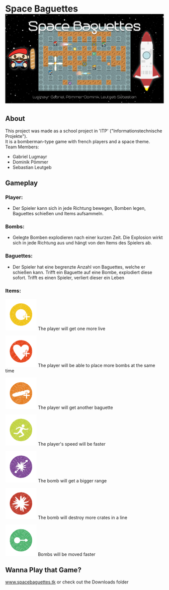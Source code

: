 # Space Baguettes <img src="https://github.com/dominik-pm/SpaceBaguettes/blob/master/Project/Assets/Artwork/SplashArt2.png" alt="SpaceBaguettes Splash Screen">

## About
This project was made as a school project in 'ITP' ("Informationstechnische Projekte"). <br/>
It is a bomberman-type game with french players and a space theme.<br/>
Team Members:
- Gabriel Lugmayr
- Dominik Pömmer
- Sebastian Leutgeb

## Gameplay
### Player:
- Der Spieler kann sich in jede Richtung bewegen, Bomben legen, Baguettes schießen und Items aufsammeln.

### Bombs:
- Gelegte Bomben explodieren nach einer kurzen Zeit. Die Explosion wirkt sich in jede Richtung aus und hängt von den Items des Spielers ab.

### Baguettes:
- Der Spieler hat eine begrenzte Anzahl von Baguettes, welche er schießen kann. Trifft ein Baguette auf eine Bombe, explodiert diese sofort. Trifft es einen Spieler, verliert dieser ein Leben

### Items:
<img src="https://github.com/dominik-pm/SpaceBaguettes/blob/master/Project/Assets/Game/Items/MoreBombs.png" alt="MoreBombs" width="100"/> The player will get one more live

<img src="https://github.com/dominik-pm/SpaceBaguettes/blob/master/Project/Assets/Game/Items/ExtraLive.png" alt="ExtraLive" width="100"/> The player will be able to place more bombs at the same time

<img src="https://github.com/dominik-pm/SpaceBaguettes/blob/master/Project/Assets/Game/Items/Baguettes.png" alt="MoreBaguettes" width="100"/> The player will get another baguette

<img src="https://github.com/dominik-pm/SpaceBaguettes/blob/master/Project/Assets/Game/Items/FastBoots.png" alt="FastBoots" width="100"/> The player's speed will be faster

<img src="https://github.com/dominik-pm/SpaceBaguettes/blob/master/Project/Assets/Game/Items/BombRange.png" alt="BombRange" width="100"/> The bomb will get a bigger range

<img src="https://github.com/dominik-pm/SpaceBaguettes/blob/master/Project/Assets/Game/Items/StrongerExplosions.png" alt="StrongerExplosions" width="100"/> The bomb will destroy more crates in a line

<img src="https://github.com/dominik-pm/SpaceBaguettes/blob/master/Project/Assets/Game/Items/BombMove.png" alt="BombMove" width="100"/> Bombs will be moved faster

## Wanna Play that Game?
www.spacebaguettes.tk
or check out the Downloads folder
